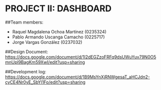 # PROJECT II: DASHBOARD

##Team members:
- Raquel Magdalena Ochoa Martínez (0235324)
- Pablo Armando Uscanga Camacho (0225717)
- Jorge Vargas González (0237032)

##Design Document:
https://docs.google.com/document/d/1l2dEGZzoFRFq9dsUWuYuv79N0O5mnUpl9BagKm59XwI/edit?usp=sharing

##Development log:
https://docs.google.com/document/d/1B9MsYnXjRNWgesaT_aHCJdn2-cyCE4Nr0yE_SbYl1Fo/edit?usp=sharing
